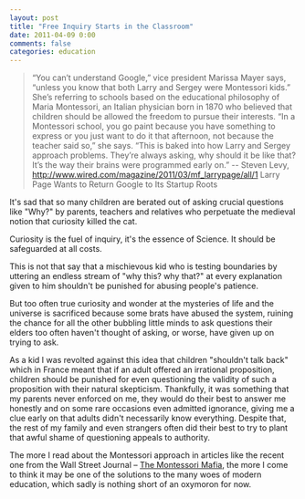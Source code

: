 ```yaml
---
layout: post
title: "Free Inquiry Starts in the Classroom"
date: 2011-04-09 0:00
comments: false
categories: education
---
```

> “You can’t understand Google,” vice president Marissa Mayer says, “unless you know that both Larry and Sergey were Montessori kids.” She’s referring to schools based on the educational philosophy of Maria Montessori, an Italian physician born in 1870 who believed that children should be allowed the freedom to pursue their interests. “In a Montessori school, you go paint because you have something to express or you just want to do it that afternoon, not because the teacher said so,” she says. “This is baked into how Larry and Sergey approach problems. They’re always asking, why should it be like that? It’s the way their brains were programmed early on.”
> -- Steven Levy, http://www.wired.com/magazine/2011/03/mf_larrypage/all/1 Larry Page Wants to Return Google to Its Startup Roots


It's sad that so many children are berated out of asking crucial questions like "Why?" by parents, teachers and relatives who perpetuate the medieval notion that curiosity killed the cat.

Curiosity is the fuel of inquiry, it's the essence of Science. It should be safeguarded at all costs.

This is not that say that a mischievous kid who is testing boundaries by uttering an endless stream of "why this? why that?" at every explanation given to him shouldn't be punished for abusing people's patience.

But too often true curiosity and wonder at the mysteries of life and the universe is sacrificed because some brats have abused the system, ruining the chance for all the other bubbling little minds to ask questions their elders too often haven't thought of asking, or worse, have given up on trying to ask.

As a kid I was revolted against this idea that children "shouldn't talk back" which in France meant that if an adult offered an irrational proposition, children should be punished for even questioning the validity of such a proposition with their natural skepticism. Thankfully, it was something that my parents never enforced on me, they would do their best to answer me honestly and on some rare occasions even admitted ignorance, giving me a clue early on that adults didn't necessarily know everything. Despite that, the rest of my family and even strangers often did their best to try to plant that awful shame of questioning appeals to authority.

The more I read about the Montessori approach in articles like the recent one from the Wall Street Journal – [The Montessori Mafia](http://blogs.wsj.com/ideas-market/2011/04/05/the-montessori-mafia/), the more I come to think it may be one of the solutions to the many woes of modern education, which sadly is nothing short of an oxymoron for now.
